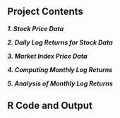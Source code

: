 ## Project Contents

**_1. Stock Price Data_**


  
**_2. Daily Log Returns for Stock Data_**


  
**_3. Market Index Price Data_**


  
**_4. Computing Monthly Log Returns_**



**_5. Analysis of Monthly Log Returns_**




  
## R Code and Output
